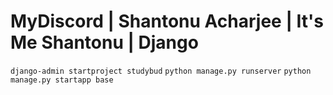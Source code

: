 # MyDiscord | Shantonu Acharjee | It's Me Shantonu | Django

`django-admin startproject studybud`
`python manage.py runserver`
`python manage.py startapp base`
